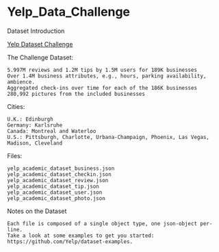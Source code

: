 # Yelp_Data_Challenge
Dataset Introduction

[Yelp Dataset Challenge](https://www.yelp.com/dataset_challenge)

The Challenge Dataset:

    5.997M reviews and 1.2M tips by 1.5M users for 189K businesses
    Over 1.4M business attributes, e.g., hours, parking availability, ambience.
    Aggregated check-ins over time for each of the 186K businesses
    280,992 pictures from the included businesses

Cities:

    U.K.: Edinburgh
    Germany: Karlsruhe
    Canada: Montreal and Waterloo
    U.S.: Pittsburgh, Charlotte, Urbana-Champaign, Phoenix, Las Vegas, Madison, Cleveland

Files:

    yelp_academic_dataset_business.json
    yelp_academic_dataset_checkin.json
    yelp_academic_dataset_review.json
    yelp_academic_dataset_tip.json
    yelp_academic_dataset_user.json
    yelp_academic_dataset_photo.json

Notes on the Dataset

    Each file is composed of a single object type, one json-object per-line.
    Take a look at some examples to get you started: https://github.com/Yelp/dataset-examples.

